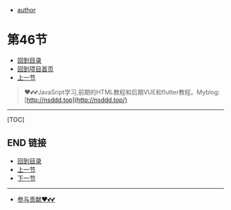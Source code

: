 + [author](https://github.com/3293172751)
# 第46节
+ [回到目录](../README.md)
+ [回到项目首页](../../README.md)
+ [上一节](45.md)
> ❤️💕💕JavaSript学习,前期的HTML教程和后期VUE和flutter教程。Myblog:[http://nsddd.top](http://nsddd.top/)
---
[TOC]





## END 链接
+ [回到目录](../README.md)
+ [上一节](45.md)
+ [下一节](47.md)
---
+ [参与贡献❤️💕💕](https://github.com/3293172751/CS_COURSE/blob/master/Git/git-contributor.md)
